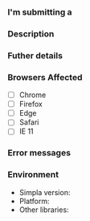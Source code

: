 <!--
    Thanks for reporting an issue! Remember, an issue isn't the place for support requests or 'how to' questions. Use Stack Overflow or join us on Slack (https://slack.simplajs.org) instead
 -->

### I'm submitting a
<!-- Is this for a Bug or a Feature request?-->

### Description

### Futher details
<!-- Eg: steps to reproduce problem - be as detailed as possible. For a feature request,  what problem will it solve? -->

### Browsers Affected
<!-- Check all that apply, add versions if possible -->
- [ ] Chrome
- [ ] Firefox
- [ ] Edge
- [ ] Safari
- [ ] IE 11

### Error messages
<!-- Add any error messages from the console, if they're long link to a Gist -->


### Environment
<!-- Full version of Simpla (eg: 3.0.1), Platform (eg: macOS), and other libraries used (eg: React) -->
- Simpla version:
- Platform:
- Other libraries:
